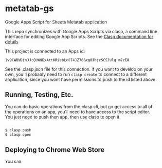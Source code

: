 # metatab-gs

Google Apps Script for Sheets Metatab application


This repo  synchronizes with Google Apps Scripts via clasp, a command line
interface for editing Google App Scripts. See the [Clasp documentation for details](https://codelabs.developers.google.com/codelabs/clasp/#0). 

This project is connected to an Apps id:

    1v9CABVDinJJcQUWUExAttKRiebLo874JZ76SxgOJbjzSCSlUlq_m7zE8
    
See the .clasp.json file for this connection. If you want to develop on your
own, you'll probably need to run ``clasp create`` to connect to a different
application, since you wont have permissions to push to the id listed above.

## Running, Testing, Etc. 

You can do basic operations from the clasp cli, but go get access to all of the
operations on an app, you'll need to have access to the script editor. You just
need to push then app, then use clasp to open it.

```bash

$ clasp push
$ clasp open
```


## Deploying to Chrome Web Store


You can 

